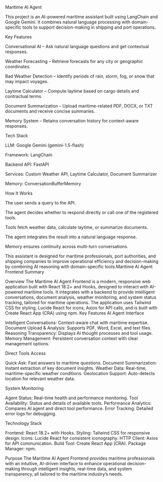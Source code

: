 Maritime AI Agent

This project is an AI-powered maritime assistant built using LangChain and Google Gemini. It combines natural language processing with domain-specific tools to support decision-making in shipping and port operations.

Key Features

Conversational AI – Ask natural language questions and get contextual responses.

Weather Forecasting – Retrieve forecasts for any city or geographic coordinates.

Bad Weather Detection – Identify periods of rain, storm, fog, or snow that may impact voyages.

Laytime Calculator – Compute laytime based on cargo details and contractual terms.

Document Summarization – Upload maritime-related PDF, DOCX, or TXT documents and receive concise summaries.

Memory System – Retains conversation history for context-aware responses.

Tech Stack

LLM: Google Gemini (gemini-1.5-flash)

Framework: LangChain

Backend API: FastAPI

Services: Custom Weather API, Laytime Calculator, Document Summarizer

Memory: ConversationBufferMemory

 How It Works

The user sends a query to the API.

The agent decides whether to respond directly or call one of the registered tools.

Tools fetch weather data, calculate laytime, or summarize documents.

The agent integrates the result into a natural language response.

Memory ensures continuity across multi-turn conversations.

This assistant is designed for maritime professionals, port authorities, and shipping companies to improve operational efficiency and decision-making by combining AI reasoning with domain-specific tools.Maritime AI Agent Frontend Summary




Overview
The Maritime AI Agent Frontend is a modern, responsive web application built with React 18.2+ and Hooks, designed to interact with AI-powered maritime tools. It integrates with a backend to provide intelligent conversations, document analysis, weather monitoring, and system status tracking, tailored for maritime operations. The application uses Tailwind CSS for styling, Lucide React for icons, Axios for API calls, and is built with Create React App (CRA) using npm.
Key Features
AI Agent Interface

Intelligent Conversations: Context-aware chat with maritime expertise.
Document Upload & Analysis: Supports PDF, Word, Excel, and text files.
Reasoning Transparency: Displays AI thought processes and tool usage.
Memory Management: Persistent conversation context with clear management options.

Direct Tools Access

Quick Ask: Fast answers to maritime questions.
Document Summarization: Instant extraction of key document insights.
Weather Data: Real-time, maritime-specific weather conditions.
Geolocation Support: Auto-detects location for relevant weather data.

System Monitoring

Agent Status: Real-time health and performance monitoring.
Tool Availability: Status and details of available tools.
Performance Analytics: Compares AI agent and direct tool performance.
Error Tracking: Detailed error logs for debugging.

Technology Stack

Frontend: React 18.2+ with Hooks.
Styling: Tailwind CSS for responsive design.
Icons: Lucide React for consistent iconography.
HTTP Client: Axios for API communication.
Build Tool: Create React App (CRA).
Package Manager: npm.

Purpose
The Maritime AI Agent Frontend provides maritime professionals with an intuitive, AI-driven interface to enhance operational decision-making through intelligent insights, real-time data, and system transparency, all tailored to the maritime industry’s needs.
